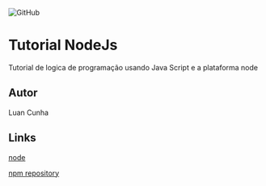 ![GitHub](https://img.shields.io/github/license/lluancunha/node)
# Tutorial NodeJs
Tutorial de logica de programação usando Java Script e a plataforma node
## Autor 
Luan Cunha

## Links
[node](https://nodejs.org/en/)

[npm repository](https://www.npmjs.com/package/repository)
